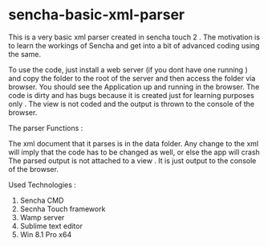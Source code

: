 sencha-basic-xml-parser
=======================

This is a very basic xml parser created in sencha touch 2 . The motivation is to learn the workings of Sencha and get into a bit of advanced coding using the same. 

To use the code, just install a web server (if you dont have one running ) and copy the folder to the root of the server and then access the folder via browser. You should see the Application up and running in the browser. The code is dirty and has bugs because it is created just for learning purposes only . The view is not coded and the output is thrown to the console of the browser. 

The parser Functions :

The xml document that it parses is in the data folder.
Any change to the xml will imply that the code has to be changed as well, or else the app will crash
The parsed output is not attached to a view . It is just output to the console of the browser. 

Used Technologies : 
1. Sencha CMD 
2. Secnha Touch framework 
3. Wamp server 
4. Sublime text editor
5. Win 8.1 Pro x64
